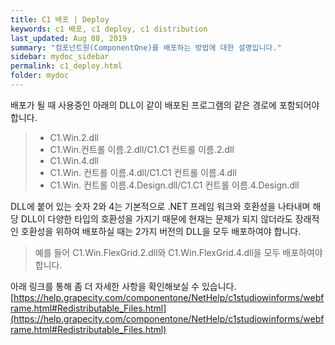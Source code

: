 ```yaml
---
title: C1 배포 | Deploy
keywords: c1 배포, c1 deploy, c1 distribution
last_updated: Aug 08, 2019
summary: "컴포넌트원(ComponentOne)를 배포하는 방법에 대한 설명입니다."
sidebar: mydoc_sidebar
permalink: c1_deploy.html
folder: mydoc
---
```


배포가 될 때 사용중인 아래의 DLL이 같이 배포된 프로그램의 같은 경로에 포함되어야 합니다.

> - C1.Win.2.dll
> - C1.Win.컨트롤 이름.2.dll/C1.C1 컨트롤 이름.2.dll
> - C1.Win.4.dll
> - C1.Win. 컨트롤 이름.4.dll/C1.C1 컨트롤 이름.4.dll
> - C1.Win. 컨트롤 이름.4.Design.dll/C1.C1 컨트롤 이름.4.Design.dll

DLL에 붙어 있는 숫자 2와 4는 기본적으로 .NET 프레임 워크와 호환성을 나타내며 해당 DLL이 다양한 타입의 호환성을 가지기 때문에 현재는 문제가 되지 않더라도 장래적인 호환성을 위하여 배포하실 때는 2가지 버전의 DLL을 모두 배포하여야 합니다.

> 예를 들어 C1.Win.FlexGrid.2.dll와 C1.Win.FlexGrid.4.dll을 모두 배포하여야 합니다.

아래 링크를 통해 좀 더 자세한 사항을 확인해보실 수 있습니다.  
[https://help.grapecity.com/componentone/NetHelp/c1studiowinforms/webframe.html#Redistributable_Files.html](https://help.grapecity.com/componentone/NetHelp/c1studiowinforms/webframe.html#Redistributable_Files.html)

